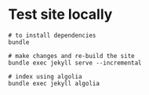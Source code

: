 # Test site locally

```
# to install dependencies
bundle

# make changes and re-build the site
bundle exec jekyll serve --incremental

# index using algolia
bundle exec jekyll algolia
```
